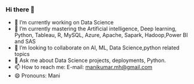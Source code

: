 ### Hi there 👋

- 🔭 I’m currently working on Data Science
- 🌱 I’m currently mastering the Artificial intelligence, Deep learning, Python, Tableau, R, MySQL, Azure, Apache, Sapark, Hadoop,Power BI and SAS
- 👯 I’m looking to collaborate on AI, ML, Data Science,python related topics
- 💬 Ask me about Data Science projects, deployments, Python.
- 📫 How to reach me: E-mail: manikumar.mh@gmail.com
- 😄 Pronouns: Mani
